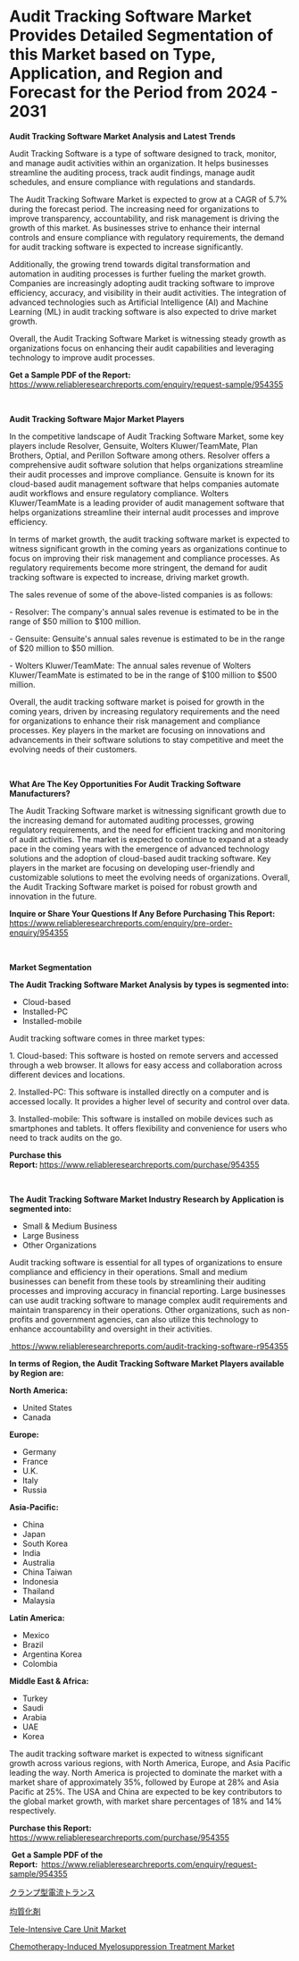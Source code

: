 <p><h1>Audit Tracking Software Market Provides Detailed Segmentation of this Market based on Type, Application, and Region and Forecast for the Period from 2024 - 2031</h1></p><p><strong>Audit Tracking Software Market Analysis and Latest Trends</strong></p>
<p><p>Audit Tracking Software is a type of software designed to track, monitor, and manage audit activities within an organization. It helps businesses streamline the auditing process, track audit findings, manage audit schedules, and ensure compliance with regulations and standards.</p><p>The Audit Tracking Software Market is expected to grow at a CAGR of 5.7% during the forecast period. The increasing need for organizations to improve transparency, accountability, and risk management is driving the growth of this market. As businesses strive to enhance their internal controls and ensure compliance with regulatory requirements, the demand for audit tracking software is expected to increase significantly.</p><p>Additionally, the growing trend towards digital transformation and automation in auditing processes is further fueling the market growth. Companies are increasingly adopting audit tracking software to improve efficiency, accuracy, and visibility in their audit activities. The integration of advanced technologies such as Artificial Intelligence (AI) and Machine Learning (ML) in audit tracking software is also expected to drive market growth.</p><p>Overall, the Audit Tracking Software Market is witnessing steady growth as organizations focus on enhancing their audit capabilities and leveraging technology to improve audit processes.</p></p>
<p><strong>Get a Sample PDF of the Report:&nbsp;</strong> <a href="https://www.reliableresearchreports.com/enquiry/request-sample/954355">https://www.reliableresearchreports.com/enquiry/request-sample/954355</a></p>
<p>&nbsp;</p>
<p><strong>Audit Tracking Software Major Market Players</strong></p>
<p><p>In the competitive landscape of Audit Tracking Software Market, some key players include Resolver, Gensuite, Wolters Kluwer/TeamMate, Plan Brothers, Optial, and Perillon Software among others. Resolver offers a comprehensive audit software solution that helps organizations streamline their audit processes and improve compliance. Gensuite is known for its cloud-based audit management software that helps companies automate audit workflows and ensure regulatory compliance. Wolters Kluwer/TeamMate is a leading provider of audit management software that helps organizations streamline their internal audit processes and improve efficiency.</p><p>In terms of market growth, the audit tracking software market is expected to witness significant growth in the coming years as organizations continue to focus on improving their risk management and compliance processes. As regulatory requirements become more stringent, the demand for audit tracking software is expected to increase, driving market growth.</p><p>The sales revenue of some of the above-listed companies is as follows:</p><p>- Resolver: The company's annual sales revenue is estimated to be in the range of $50 million to $100 million.</p><p>- Gensuite: Gensuite's annual sales revenue is estimated to be in the range of $20 million to $50 million.</p><p>- Wolters Kluwer/TeamMate: The annual sales revenue of Wolters Kluwer/TeamMate is estimated to be in the range of $100 million to $500 million.</p><p>Overall, the audit tracking software market is poised for growth in the coming years, driven by increasing regulatory requirements and the need for organizations to enhance their risk management and compliance processes. Key players in the market are focusing on innovations and advancements in their software solutions to stay competitive and meet the evolving needs of their customers.</p></p>
<p>&nbsp;</p>
<p><strong>What Are The Key Opportunities For Audit Tracking Software Manufacturers?</strong></p>
<p><p>The Audit Tracking Software market is witnessing significant growth due to the increasing demand for automated auditing processes, growing regulatory requirements, and the need for efficient tracking and monitoring of audit activities. The market is expected to continue to expand at a steady pace in the coming years with the emergence of advanced technology solutions and the adoption of cloud-based audit tracking software. Key players in the market are focusing on developing user-friendly and customizable solutions to meet the evolving needs of organizations. Overall, the Audit Tracking Software market is poised for robust growth and innovation in the future.</p></p>
<p><strong>Inquire or Share Your Questions If Any Before Purchasing This Report:</strong> <a href="https://www.reliableresearchreports.com/enquiry/pre-order-enquiry/954355">https://www.reliableresearchreports.com/enquiry/pre-order-enquiry/954355</a></p>
<p>&nbsp;</p>
<p><strong>Market Segmentation</strong></p>
<p><strong>The Audit Tracking Software Market Analysis by types is segmented into:</strong></p>
<p><ul><li>Cloud-based</li><li>Installed-PC</li><li>Installed-mobile</li></ul></p>
<p><p>Audit tracking software comes in three market types: </p><p>1. Cloud-based: This software is hosted on remote servers and accessed through a web browser. It allows for easy access and collaboration across different devices and locations.</p><p>2. Installed-PC: This software is installed directly on a computer and is accessed locally. It provides a higher level of security and control over data.</p><p>3. Installed-mobile: This software is installed on mobile devices such as smartphones and tablets. It offers flexibility and convenience for users who need to track audits on the go.</p></p>
<p><strong>Purchase this Report:&nbsp;</strong><a href="https://www.reliableresearchreports.com/purchase/954355">https://www.reliableresearchreports.com/purchase/954355</a></p>
<p>&nbsp;</p>
<p><strong>The Audit Tracking Software Market Industry Research by Application is segmented into:</strong></p>
<p><ul><li>Small & Medium Business</li><li>Large Business</li><li>Other Organizations</li></ul></p>
<p><p>Audit tracking software is essential for all types of organizations to ensure compliance and efficiency in their operations. Small and medium businesses can benefit from these tools by streamlining their auditing processes and improving accuracy in financial reporting. Large businesses can use audit tracking software to manage complex audit requirements and maintain transparency in their operations. Other organizations, such as non-profits and government agencies, can also utilize this technology to enhance accountability and oversight in their activities.</p></p>
<p><a href="https://www.reliableresearchreports.com/audit-tracking-software-r954355">&nbsp;https://www.reliableresearchreports.com/audit-tracking-software-r954355</a></p>
<p><strong>In terms of Region, the Audit Tracking Software Market Players available by Region are:</strong></p>
<p>
    <p> <strong> North America: </strong>
        <ul>
            <li>United States</li>
            <li>Canada</li>
        </ul>
        </p> 
    <p> <strong> Europe: </strong>
        <ul>
            <li>Germany</li>
            <li>France</li>
            <li>U.K.</li>
            <li>Italy</li>
            <li>Russia</li>
        </ul>
        </p> 
    <p> <strong> Asia-Pacific: </strong>
        <ul>
            <li>China</li>
            <li>Japan</li>
            <li>South Korea</li>
            <li>India</li>
            <li>Australia</li>
            <li>China Taiwan</li>
            <li>Indonesia</li>
            <li>Thailand</li>
            <li>Malaysia</li>
        </ul>
        </p> 
    <p> <strong> Latin America: </strong>
        <ul>
            <li>Mexico</li>
            <li>Brazil</li>
            <li>Argentina Korea</li>
            <li>Colombia</li>
        </ul>
        </p> 
    <p> <strong> Middle East & Africa: </strong>
        <ul>
            <li>Turkey</li>
            <li>Saudi</li>
            <li>Arabia</li>
            <li>UAE</li>
            <li>Korea</li>
        </ul>
    </p>
    </p>
<p><p>The audit tracking software market is expected to witness significant growth across various regions, with North America, Europe, and Asia Pacific leading the way. North America is projected to dominate the market with a market share of approximately 35%, followed by Europe at 28% and Asia Pacific at 25%. The USA and China are expected to be key contributors to the global market growth, with market share percentages of 18% and 14% respectively.</p></p>
<p><strong>Purchase this Report: </strong><a href="https://www.reliableresearchreports.com/purchase/954355">https://www.reliableresearchreports.com/purchase/954355</a></p>
<p>&nbsp;<strong>Get a Sample PDF of the Report:&nbsp;&nbsp;</strong><a href="https://www.reliableresearchreports.com/enquiry/request-sample/954355">https://www.reliableresearchreports.com/enquiry/request-sample/954355</a></p>
<p><strong></strong></p>
<p><p><a href="https://github.com/decker5351/Market-Research-Report-List-1/blob/main/728526955315.md">クランプ型電流トランス</a></p><p><a href="https://github.com/KaydenJohns1964/Market-Research-Report-List-1/blob/main/305024355314.md">均質化剤</a></p><p><a href="https://www.linkedin.com/pulse/tele-intensive-care-unit-market-insight-trends-growth-forecasted-6rozc?trackingId=xagw3C8Vh2gLe%2BMaWDwW%2FA%3D%3D">Tele-Intensive Care Unit Market</a></p><p><a href="https://www.linkedin.com/pulse/chemotherapy-induced-myelosuppression-treatment-market-rjpzc?trackingId=GqUDPXuayW23sV7iPyYzrQ%3D%3D">Chemotherapy-Induced Myelosuppression Treatment Market</a></p></p>